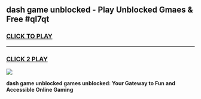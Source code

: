
## dash game unblocked - Play Unblocked Gmaes & Free #ql7qt
<h3>
<a href="https://premium.freeplayer.one?title=dash_game_unblocked&ref=01M">CLICK TO PLAY</a></h3>
<hr>

<h3>
<a href="https://premium.freeplayer.one?title=dash_game_unblocked&ref=01M">CLICK 2 PLAY</a>
  
</h3>

<a href="https://premium.freeplayer.one?title=dash_game_unblocked&ref=01M"><img src="https://clearcache.store/games.png"></a>


**dash game unblocked games unblocked: Your Gateway to Fun and Accessible Online Gaming**
